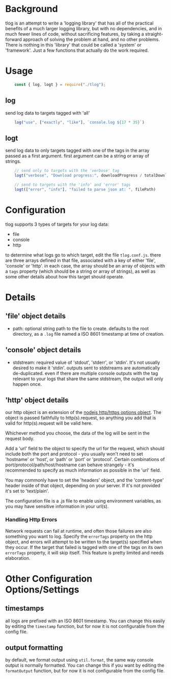 
# Background
tlog is an attempt to write a 'logging library' that has all of the practical benefits of a much larger logging library, but with no dependencies, and in much fewer lines of code, without sacrificing features, by taking a straight-forward approach of solving the problem at hand, and no other problems. There is nothing in this 'library' that could be called a 'system' or 'framework'. Just a few functions that actually do the work required.

# Usage

```js
    const { log, logt } = require("./tlog");
```

## log
send log data to targets tagged with 'all'
```js
    log("use", ["exactly", "like"], `console.log ${17 * 35}`)
```

## logt
send log data to only targets tagged with one of the tags in the array passed as a first argument.
first argument can be a string or array of strings.
```js
    // send only to targets with the 'verbose' tag
    logt("verbose", "Download progress:", downloadProgress / totalDownloads);

    // send to targets with the 'info' and 'error' tags
    logt(["error", "info"], "failed to parse json at: ", filePath)
```

# Configuration
tlog supports 3 types of targets for your log data:
- file
- console
- http

to determine what logs go to which target, edit the file `tlog.conf.js`.
there are three arrays defined in that file, associated with a key of either 'file', 'console' or 'http'.
in each case, the array should be an array of objects with a `tags` property (which should be a string or array of strings), as well as some other details about how this target should operate.

# Details
## 'file' object details
- path: optional string path to the file to create. defaults to the root directory, as a `.log` file named a ISO 8601 timestamp at time of creation.

## 'console' object details
- stdstream: required value of 'stdout', 'stderr', or 'stdin'. It's not usually desired to make it 'stdin'. outputs sent to stdstreams are automatically de-duplicated. even if there are multiple console outputs with the tag relevant to your logs that share the same stdstream, the output will only happen once.

## 'http' object details
our http object is an extension of the [nodejs http/https options object](https://nodejs.org/api/http.html#httprequesturl-options-callback). The object is passed faithfully to http(s).request, so anything you add that is valid for http(s).request will be valid here.

Whichever method you choose, the data of the log will be sent in the request body.

Add a 'url' field to the object to specify the url for the request, which should include both the port and protocol - you usually won't need to set 'hostname' or 'host', or 'path' or 'port' or 'protocol'. Certain combinations of port/protocol/path/host/hostname can behave strangely - it's recommended to specify as much information as possible in the 'url' field.

You may commonly have to set the 'headers' object, and the 'content-type' header inside of that object, depending on your server. If it's not provided it's set to 'text/plain'.

The configuration file is a .js file to enable using environment variables, as you may have sensitive information in your url(s).

### Handling Http Errors
Network requests can fail at runtime, and often those failures are also something you want to log.
Specify the `errorTags` property on the http object, and errors will attempt to be written to the target(s) specified when they occur.
If the target that failed is tagged with one of the tags on its own `errorTags` property, it will skip itself.
This feature is pretty limited and needs elaboration.

# Other Configuration Options/Settings
## timestamps
all logs are prefixed with an ISO 8601 timestamp. You can change this easily by editing the `timestamp` function, but for now it is not configurable from the config file.

## output formatting
by default, we format output using `util.format`, the same way console output is normally formatted. You can change this if you want by editing the `formatOutput` function, but for now it is not configurable from the config file.

